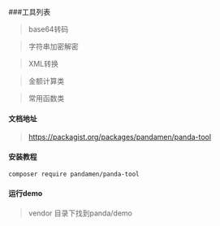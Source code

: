 ###工具列表
> base64转码

> 字符串加密解密

> XML转换

> 金额计算类

> 常用函数类 

#### 文档地址
> https://packagist.org/packages/pandamen/panda-tool

#### 安装教程
```
composer require pandamen/panda-tool
```

#### 运行demo
> vendor 目录下找到panda/demo

